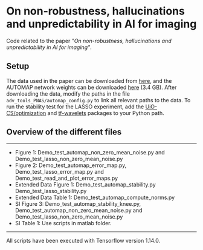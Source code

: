 # On non-robustness, hallucinations and unpredictability in AI for imaging

Code related to the paper *"On non-robustness, hallucinations and unpredictability in AI for imaging"*.

## Setup
The data used in the paper can be downloaded from [here](https://www.mn.uio.no/math/english/people/aca/vegarant/data/storage_automap_not_robust.zip), and the AUTOMAP network weights can be downloaded [here](https://www.mn.uio.no/math/english/people/aca/vegarant/data/cs_poisson_for_vegard.h5) (3.4 GB). After downloading the data, modify the paths in the file `adv_tools_PNAS/automap_config.py` to link all relevant paths to the data. To run the stability test for the LASSO experiment, add the [UiO-CS/optimization](https://github.com/UiO-CS/optimization) and [tf-wavelets](https://github.com/UiO-CS/tf-wavelets) packages to your Python path. 

## Overview of the different files
----------------------------

* Figure 1: Demo_test_automap_non_zero_mean_noise.py and Demo_test_lasso_non_zero_mean_noise.py
* Figure 2: Demo_test_automap_error_map.py, Demo_test_lasso_error_map.py and Demo_test_read_and_plot_error_maps.py
* Extended Data Figure 1: Demo_test_automap_stability.py Demo_test_lasso_stability.py
* Extended Data Table 1: Demo_test_automap_compute_norms.py
* SI Figure 3: Demo_test_automap_stability_knee.py, Demo_test_automap_non_zero_mean_noise.py and Demo_test_lasso_non_zero_mean_noise.py
* SI Table 1: Use scripts in matlab folder.

---------------------------

All scripts have been executed with Tensorflow version 1.14.0.



